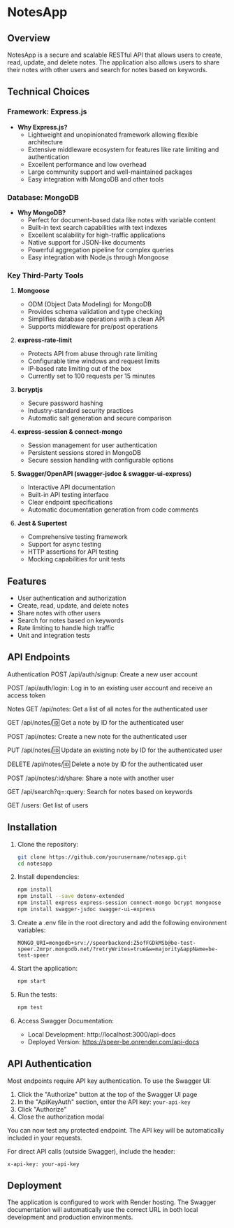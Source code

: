 # NotesApp

## Overview

NotesApp is a secure and scalable RESTful API that allows users to create, read, update, and delete notes. The application also allows users to share their notes with other users and search for notes based on keywords.

## Technical Choices

### Framework: Express.js
- **Why Express.js?**
  - Lightweight and unopinionated framework allowing flexible architecture
  - Extensive middleware ecosystem for features like rate limiting and authentication
  - Excellent performance and low overhead
  - Large community support and well-maintained packages
  - Easy integration with MongoDB and other tools

### Database: MongoDB
- **Why MongoDB?**
  - Perfect for document-based data like notes with variable content
  - Built-in text search capabilities with text indexes
  - Excellent scalability for high-traffic applications
  - Native support for JSON-like documents
  - Powerful aggregation pipeline for complex queries
  - Easy integration with Node.js through Mongoose

### Key Third-Party Tools

1. **Mongoose**
   - ODM (Object Data Modeling) for MongoDB
   - Provides schema validation and type checking
   - Simplifies database operations with a clean API
   - Supports middleware for pre/post operations

2. **express-rate-limit**
   - Protects API from abuse through rate limiting
   - Configurable time windows and request limits
   - IP-based rate limiting out of the box
   - Currently set to 100 requests per 15 minutes

3. **bcryptjs**
   - Secure password hashing
   - Industry-standard security practices
   - Automatic salt generation and secure comparison

4. **express-session & connect-mongo**
   - Session management for user authentication
   - Persistent sessions stored in MongoDB
   - Secure session handling with configurable options

5. **Swagger/OpenAPI (swagger-jsdoc & swagger-ui-express)**
   - Interactive API documentation
   - Built-in API testing interface
   - Clear endpoint specifications
   - Automatic documentation generation from code comments

6. **Jest & Supertest**
   - Comprehensive testing framework
   - Support for async testing
   - HTTP assertions for API testing
   - Mocking capabilities for unit tests

## Features

- User authentication and authorization
- Create, read, update, and delete notes
- Share notes with other users
- Search for notes based on keywords
- Rate limiting to handle high traffic
- Unit and integration tests

## API Endpoints

Authentication
POST /api/auth/signup: Create a new user account

POST /api/auth/login: Log in to an existing user account and receive an access token

Notes
GET /api/notes: Get a list of all notes for the authenticated user

GET /api/notes/:id: Get a note by ID for the authenticated user

POST /api/notes: Create a new note for the authenticated user

PUT /api/notes/:id: Update an existing note by ID for the authenticated user

DELETE /api/notes/:id: Delete a note by ID for the authenticated user

POST /api/notes/:id/share: Share a note with another user

GET /api/search?q=:query: Search for notes based on keywords

GET /users: Get list of users

## Installation

1. Clone the repository:
   ```bash
   git clone https://github.com/yourusername/notesapp.git
   cd notesapp
   ```

2. Install dependencies: 
   ```bash
   npm install
   npm install --save dotenv-extended 
   npm install express express-session connect-mongo bcrypt mongoose
   npm install swagger-jsdoc swagger-ui-express
   ```

3. Create a .env file in the root directory and add the following environment variables:
   ```
   MONGO_URI=mongodb+srv://speerbackend:Z5ofFGDkMSb@be-test-speer.2mrpr.mongodb.net/?retryWrites=true&w=majority&appName=be-test-speer
   ```

4. Start the application: 
   ```bash
   npm start
   ```

5. Run the tests: 
   ```bash
   npm test
   ```

6. Access Swagger Documentation:
   - Local Development: http://localhost:3000/api-docs
   - Deployed Version: https://speer-be.onrender.com/api-docs

## API Authentication

Most endpoints require API key authentication. To use the Swagger UI:

1. Click the "Authorize" button at the top of the Swagger UI page
2. In the "ApiKeyAuth" section, enter the API key: `your-api-key`
3. Click "Authorize"
4. Close the authorization modal

You can now test any protected endpoint. The API key will be automatically included in your requests.

For direct API calls (outside Swagger), include the header:
```
x-api-key: your-api-key
```

## Deployment

The application is configured to work with Render hosting. The Swagger documentation will automatically use the correct URL in both local development and production environments.
